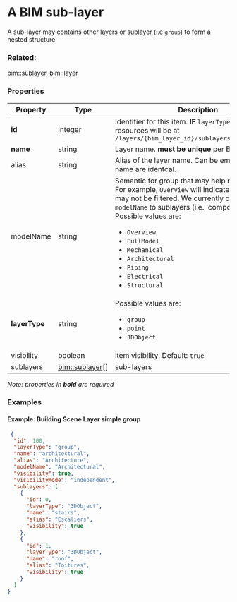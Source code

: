 # A BIM sub-layer

A sub-layer may contains other layers or sublayer (i.e `group`) to form a nested structure

### Related:

[bim::sublayer](sublayer.md), [bim::layer](layer.md)
### Properties

| Property | Type | Description |
| --- | --- | --- |
| **id** | integer | Identifier for this item. **IF** `layerType != 'group'`, resources will be at `/layers/{bim_layer_id}/sublayers/{this.id}/...` |
| **name** | string | Layer name. **must be unique** per BIM layer |
| alias | string | Alias of the layer name. Can be empty if alias and name are identcal. |
| modelName | string | Semantic for group that may help refine the UX. For example, `Overview` will indicate that this layer may not be filtered. We currently do not assign a `modelName` to sublayers (i.e. 'component')<div>Possible values are:<ul><li>`Overview`</li><li>`FullModel`</li><li>`Mechanical`</li><li>`Architectural`</li><li>`Piping`</li><li>`Electrical`</li><li>`Structural`</li></ul></div> |
| **layerType** | string | <div>Possible values are:<ul><li>`group`</li><li>`point`</li><li>`3DObject`</li></ul></div> |
| visibility | boolean | item visibility. Default: `true` |
| sublayers | [bim::sublayer](sublayer.md)[] | sub-layers |


*Note: properties in **bold** are required*

### Examples 

#### Example: Building Scene Layer simple group 

```json
 {
  "id": 100,
  "layerType": "group",
  "name": "architectural",
  "alias": "Architecture",
  "modelName": "Architectural",
  "visibility": true,
  "visibilityMode": "independent",
  "sublayers": [
    {
      "id": 0,
      "layerType": "3DObject",
      "name": "stairs",
      "alias": "Escaliers",
      "visibility": true
    },
    {
      "id": 1,
      "layerType": "3DObject",
      "name": "roof",
      "alias": "Toitures",
      "visibility": true
    }
  ]
} 
```

